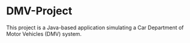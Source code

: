 # DMV-Project
This project is a Java-based application simulating a Car Department of Motor Vehicles (DMV) system. 
